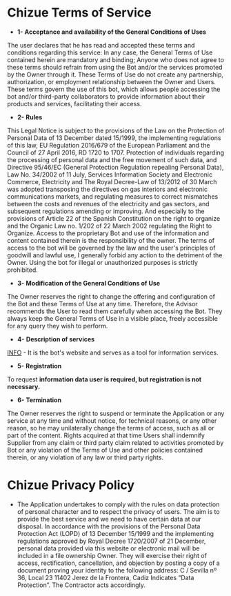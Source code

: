 # Chizue Terms of Service

- **1-** **Acceptance and availability of the General Conditions of Uses**

The user declares that he has read and accepted these terms and conditions regarding this service: In any case, the General Terms of Use contained herein are mandatory and binding; Anyone who does not agree to these terms should refrain from using the Bot and/or the services promoted by the Owner through it. These Terms of Use do not create any partnership, authorization, or employment relationship between the Owner and Users. These terms govern the use of this bot, which allows people accessing the bot and/or third-party collaborators to provide information about their products and services, facilitating their access.

- **2-** **Rules**

This Legal Notice is subject to the provisions of the Law on the Protection of Personal Data of 13 December dated 15/1999, the implementing regulations of this law, EU Regulation 2016/679 of the European Parliament and the Council of 27 April 2016, RD 1720 to 1707. Protection of individuals regarding the processing of personal data and the free movement of such data, and Directive 95/46/EC (General Protection Regulation repealing Personal Data), Law No. 34/2002 of 11 July, Services Information Society and Electronic Commerce, Electricity and The Royal Decree-Law of 13/2012 of 30 March was adopted transposing the directives on gas interiors and electronic communications markets, and regulating measures to correct mismatches between the costs and revenues of the electricity and gas sectors, and subsequent regulations amending or improving.
And especially to the provisions of Article 22 of the Spanish Constitution on the right to organize and the Organic Law no. 1/202 of 22 March 2002 regulating the Right to Organize.
Access to the proprietary Bot and use of the information and content contained therein is the responsibility of the owner.
The terms of access to the bot will be governed by the law and the user's principles of goodwill and lawful use, I generally forbid any action to the detriment of the Owner. Using the bot for illegal or unauthorized purposes is strictly prohibited.

- **3-** **Modification of the General Conditions of Use**

The Owner reserves the right to change the offering and configuration of the Bot and these Terms of Use at any time. Therefore, the Advisor recommends the User to read them carefully when accessing the Bot. They always keep the General Terms of Use in a visible place, freely accessible for any query they wish to perform.

- **4-** **Description of services**

[INFO] - It is the bot's website and serves as a tool for information services.

- **5-** **Registration**

To request **information data user is required, but registration is not necessary.**

- **6-** **Termination**

The Owner reserves the right to suspend or terminate the Application or any service at any time and without notice, for technical reasons, or any other reason, so he may unilaterally change the terms of access, such as all or part of the content. Rights acquired at that time
Users shall indemnify Supplier from any claim or third party claim related to activities promoted by Bot or any violation of the Terms of Use and other policies contained therein, or any violation of any law or third party rights.


[INFO]: <https://github.com/KamelotWalker/chizue-ToS/blob/main/INFO.md>


# Chizue Privacy Policy

- The Application undertakes to comply with the rules on data protection of personal character and to respect the privacy of users.
The aim is to provide the best service and we need to have certain data at our disposal.
In accordance with the provisions of the Personal Data Protection Act (LOPD) of 13 December 15/1999 and the implementing regulations approved by Royal Decree 1720/2007 of 21 December, personal data provided via this website or electronic mail will be included in a file ownership Owner. They will exercise their right of access, rectification, cancellation, and objection by posting a copy of a document proving your identity to the following address: C / Sevilla nº 36, Local 23 11402 Jerez de la Frontera, Cadiz Indicates “Data Protection”. The Contractor acts accordingly.

